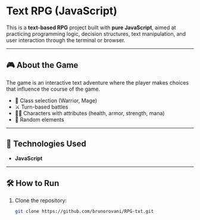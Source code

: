 # Text RPG (JavaScript)

This is a **text-based RPG** project built with **pure JavaScript**, aimed at practicing programming logic, decision structures, text manipulation, and user interaction through the terminal or browser.

---

## 🎮 About the Game

The game is an interactive text adventure where the player makes choices that influence the course of the game.

- 📜 Class selection (Warrior, Mage)
- ⚔️ Turn-based battles
- 🧙‍♂️ Characters with attributes (health, armor, strength, mana)
- 🎲 Random elements

---

## 🚀 Technologies Used

- **JavaScript**

---

## 🛠️ How to Run

1. Clone the repository:
   ```bash
   git clone https://github.com/brunorovani/RPG-txt.git
